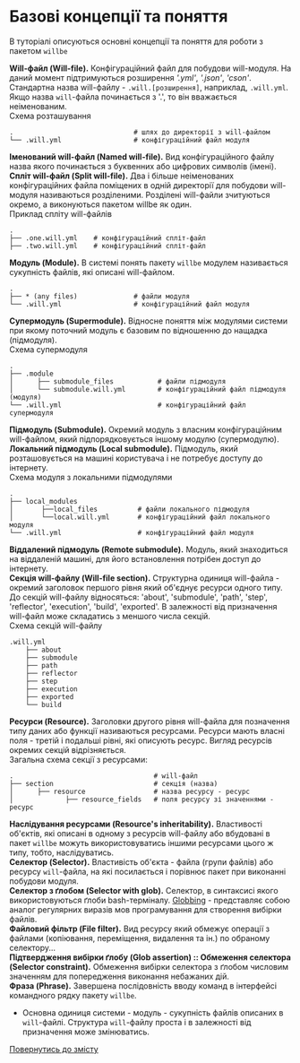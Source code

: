 # Базові концепції та поняття  

В туторіалі описуються основні концепції та поняття для роботи з пакетом `willbe`  

<a name="will-file"></a> **Will-файл (Will-file).** Конфігураційний файл для побудови will-модуля. На даний момент підтримуються розширення _'.yml'_, _'.json'_, _'cson'_. Стандартна назва will-файлу - `.will.[розширення]`, наприклад, `.will.yml`. Якщо назва `will`-файла починається з '.', то він вважається неіменованим.  
Схема розташування  

```
.                              # шлях до директорії з will-файлом
└── .will.yml                  # конфігураційний файл модуля

```

<a name="named-will-file"></a> **Іменований will-файл (Named will-file).** Вид конфігураційного файлу назва якого починається з буквенних або цифрових символів (імені).  
<a name="split-will-file"></a> **Спліт will-файл (Split will-file).**  Два і більше неіменованих конфігураційних файла поміщених в одній директорії для побудови will-модуля називаються розділеними. Розділені will-файли зчитуються окремо, а виконуються пакетом willbe як один.  
Приклад спліту will-файлів  

```
.
├── .one.will.yml    # конфігураційний спліт-файл  
├── .two.will.yml    # конфігураційний спліт-файл  

```  

<a name="module"></a> **Модуль (Module).** В системі понять пакету `willbe` модулем називається сукупність файлів, які описані will-файлом.  

```
.  
├── * (any files)              # файли модуля
└── .will.yml                  # конфігураційний файл модуля

```  

<a name="supermodule"></a> **Супермодуль (Supermodule).** Відносне поняття між модулями системи при якому поточний модуль є базовим по відношенню до нащадка (підмодуля).  
Схема супермодуля

```
.
├── .module
│      ├── submodule_files           # файли підмодуля
│      └── submodule.will.yml        # конфігураційний файл підмодуля (модуля)
└── .will.yml                        # конфігураційний файл супермодуля

``` 

<a name="submodule"></a> **Підмодуль (Submodule).** Окремий модуль з власним конфігураційним will-файлом, який підпорядковується іншому модулю (супермодулю).  
<a name="local-submodule"></a> **Локальний підмодуль (Local submodule).** Підмодуль, який розташовується на машині користувача і не потребує доступу до інтернету.  
Схема модуля з локальними підмодулями  

```
.
├── local_modules
│       ├──local_files          # файли локального підмодуля
│       └──local.will.yml       # конфігураційний файл локального модуля
└── .will.yml                   # конфігураційний файл модуля

```  

<a name="remote-submodule"></a> **Віддалений підмодуль (Remote submodule).** Модуль, який знаходиться на віддаленій машині, для його встановлення потрібен доступ до інтернету.  
<a name="will-file-section"></a> **Секція will-файлу (Will-file section).** Структурна одиниця will-файла - окремий заголовок першого рівня який об'єднує ресурси одного типу. До секцій will-файлу відносяться: 'about', 'submodule', 'path', 'step', 'reflector', 'execution', 'build', 'exported'. В залежності від призначення will-файл може складатись з меншого числа секцій.  
Схема секцій will-файлу  

```
.will.yml
    ├── about
    ├── submodule
    ├── path
    ├── reflector
    ├── step
    ├── execution
    ├── exported
    └── build

``` 

<a name="resource"></a> **Ресурси (Resource).** Заголовки другого рівня will-файла для позначення типу даних або функції називаються ресурсами. Ресурси мають власні поля - третій і подальші рівні, які описують ресурс. Вигляд ресурсів окремих секцій відрізняється.  
Загальна схема секції з ресурсами:  

```
.                                   # will-файл
├── section                         # секція (назва)
│      ├── resource                 # назва ресурсу - ресурс
│             ├── resource_fields   # поля ресурсу зі значеннями - ресурс
```

<a name="resources-inheritability"></a> **Наслідування ресурсами (Resource's inheritability).** Властивості об'єктів, які описані в одному з ресурсів will-файлу або вбудовані в пакет `willbe` можуть використовуватись іншими ресурсами цього ж типу, тобто, наслідуватись.  
<a name="selector"></a> **Селектор (Selector).** Властивість об'єкта - файла (групи файлів) або ресурсу `will`-файла, на які посилається і порівнює пакет при виконанні побудови модуля.  
<a name="selector-with-glob"></a> **Селектор з ґлобом (Selector with glob).** Селектор, в синтаксисі якого використовуються ґлоби bash-терміналу. [Globbing](https://linuxhint.com/bash_globbing_tutorial/) - представляє собою аналог регулярних виразів мов програмування для створення вибірки файлів.  
<a name="file-filter"></a> **Файловий фільтр (File filter).** Вид ресурсу який обмежує операції з файлами (копіювання, переміщення, видалення та ін.) по обраному селектору...  
<a name="glob-assertion"></a> **Підтвердження вибірки ґлобу (Glob assertion) :: Обмеження селектора (Selector constraint).** Обмеження вибірки селектора з ґлобом числовим значенням для попередження виконання небажаних дій.    
<a name="will-phrase"></a> **Фраза (Phrase).** Завершена послідовність вводу команд в інтерфейсі командного рядку пакету `willbe`.  



- Основна одиниця системи - модуль - сукупність файлів описаних в `will`-файлі. Структура `will`-файлу проста і в залежності від призначення може змінюватись.

[Повернутись до змісту](../README.md#tutorials)
